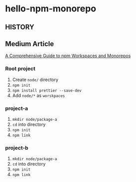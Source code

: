 # hello-npm-monorepo

## HISTORY

## Medium Article

[A Comprehensive Guide to npm Workspaces and Monorepos](https://leticia-mirelly.medium.com/a-comprehensive-guide-to-npm-workspaces-and-monorepos-ce0cdfe1c625)

### Root project

1. Create `node/` directory
1. `npm init`
1. `npm install prettier --save-dev`
1. Add `node/*` as `worskpaces`

### project-a

1. `mkdir node/package-a`
1. `cd` into directory
1. `npm init`
1. `npm link`

### project-b

1. `mkdir node/package-a`
1. `cd` into directory
1. `npm init`
1. `npm link`
